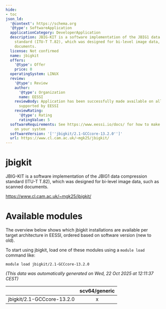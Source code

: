 ```yaml
---
hide:
- toc
json_ld:
  '@context': https://schema.org
  '@type': SoftwareApplication
  applicationCategory: DeveloperApplication
  description: JBIG-KIT is a software implementation of the JBIG1 data compression
    standard (ITU-T T.82), which was designed for bi-level image data, such as scanned
    documents.
  license: Not confirmed
  name: jbigkit
  offers:
    '@type': Offer
    price: 0
  operatingSystem: LINUX
  review:
    '@type': Review
    author:
      '@type': Organization
      name: EESSI
    reviewBody: Application has been successfully made available on all architectures
      supported by EESSI
    reviewRating:
      '@type': Rating
      ratingValue: 5
  softwareRequirements: See https://www.eessi.io/docs/ for how to make EESSI available
    on your system
  softwareVersion: '[''jbigkit/2.1-GCCcore-13.2.0'']'
  url: https://www.cl.cam.ac.uk/~mgk25/jbigkit/
---
```


jbigkit
=======


JBIG-KIT is a software implementation of the JBIG1 data compression standard (ITU-T T.82), which was designed for bi-level image data, such as scanned documents.

https://www.cl.cam.ac.uk/~mgk25/jbigkit/
# Available modules


The overview below shows which jbigkit installations are available per target architecture in EESSI, ordered based on software version (new to old).

To start using jbigkit, load one of these modules using a `module load` command like:

```shell
module load jbigkit/2.1-GCCcore-13.2.0
```

*(This data was automatically generated on Wed, 22 Oct 2025 at 12:11:37 CEST)*

| |scv64/generic|
| :---: | :---: |
|jbigkit/2.1-GCCcore-13.2.0|x|
